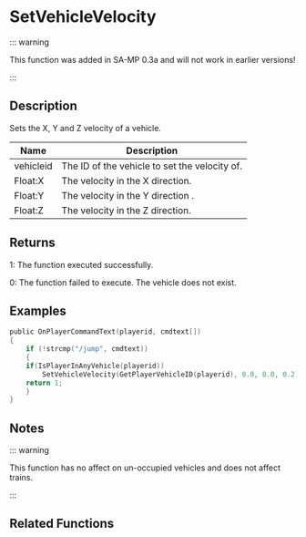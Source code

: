# SetVehicleVelocity

::: warning

This function was added in SA-MP 0.3a and will not work in earlier versions!

:::

## Description

Sets the X, Y and Z velocity of a vehicle.

| Name      | Description                                   |
| --------- | --------------------------------------------- |
| vehicleid | The ID of the vehicle to set the velocity of. |
| Float:X   | The velocity in the X direction.              |
| Float:Y   | The velocity in the Y direction .             |
| Float:Z   | The velocity in the Z direction.              |

## Returns

1: The function executed successfully.

0: The function failed to execute. The vehicle does not exist.

## Examples

```c
public OnPlayerCommandText(playerid, cmdtext[])
{
    if (!strcmp("/jump", cmdtext))
    {
	if(IsPlayerInAnyVehicle(playerid))
        SetVehicleVelocity(GetPlayerVehicleID(playerid), 0.0, 0.0, 0.2);
	return 1;
    }
}
```

## Notes

::: warning

This function has no affect on un-occupied vehicles and does not affect trains.

:::

## Related Functions
